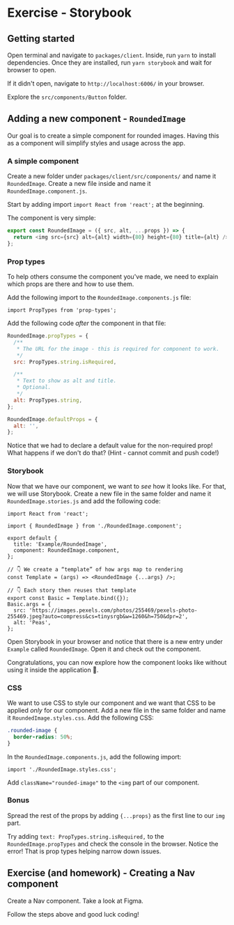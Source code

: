 # Exercise - Storybook

## Getting started

Open terminal and navigate to `packages/client`. Inside, run `yarn` to install
dependencies. Once they are installed, run `yarn storybook` and wait for browser
to open.

If it didn't open, navigate to `http://localhost:6006/` in your browser.

Explore the `src/components/Button` folder.

## Adding a new component - `RoundedImage`

Our goal is to create a simple component for rounded images. Having this as a
component will simplify styles and usage across the app.

### A simple component

Create a new folder under `packages/client/src/components/` and name it
`RoundedImage`. Create a new file inside and name it `RoundedImage.component.js`.

Start by adding import `import React from 'react';` at the beginning.

The component is very simple:

```js
export const RoundedImage = ({ src, alt, ...props }) => {
  return <img src={src} alt={alt} width={80} height={80} title={alt} />;
};
```

### Prop types

To help others consume the component you've made, we need to explain which props
are there and how to use them.

Add the following import to the `RoundedImage.components.js` file:

```
import PropTypes from 'prop-types';
```

Add the following code _after_ the component in that file:

```js
RoundedImage.propTypes = {
  /**
   * The URL for the image - this is required for component to work.
   */
  src: PropTypes.string.isRequired,

  /**
   * Text to show as alt and title.
   * Optional.
   */
  alt: PropTypes.string,
};

RoundedImage.defaultProps = {
  alt: '',
};
```

Notice that we had to declare a default value for the non-required prop! What
happens if we don't do that? (Hint - cannot commit and push code!)

### Storybook

Now that we have our component, we want to _see_ how it looks like. For that, we
will use Storybook. Create a new file in the same folder and name it
`RoundedImage.stories.js` and add the following code:

```
import React from 'react';

import { RoundedImage } from './RoundedImage.component';

export default {
  title: 'Example/RoundedImage',
  component: RoundedImage.component,
};

// 👇 We create a “template” of how args map to rendering
const Template = (args) => <RoundedImage {...args} />;

// 👇 Each story then reuses that template
export const Basic = Template.bind({});
Basic.args = {
  src: 'https://images.pexels.com/photos/255469/pexels-photo-255469.jpeg?auto=compress&cs=tinysrgb&w=1260&h=750&dpr=2',
  alt: 'Peas',
};
```

Open Storybook in your browser and notice that there is a new entry under
`Example` called `RoundedImage`. Open it and check out the component.

Congratulations, you can now explore how the component looks like without using
it inside the application 🎉.

### CSS

We want to use CSS to style our component and we want that CSS to be applied
_only_ for our component. Add a new file in the same folder and name it
`RoundedImage.styles.css`. Add the following CSS:

```css
.rounded-image {
  border-radius: 50%;
}
```

In the `RoundedImage.components.js`, add the following import:

```
import './RoundedImage.styles.css';
```

Add `className="rounded-image"` to the `<img` part of our component.

### Bonus

Spread the rest of the props by adding `{...props}` as the first line to our
`img` part.

Try adding `text: PropTypes.string.isRequired,` to the `RoundedImage.propTypes`
and check the console in the browser. Notice the error! That is prop types
helping narrow down issues.

## Exercise (and homework) - Creating a Nav component

Create a Nav component. Take a look at Figma.

Follow the steps above and good luck coding!
